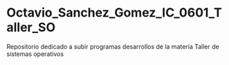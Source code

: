 # Octavio_Sanchez_Gomez_IC_0601_Taller_SO
Repositorio dedicado a subir programas desarrollos de la materia Taller de sistemas operativos
